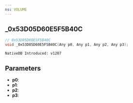 ```yaml
---
ns: VOLUME
---
```

## _0x53D05D60E5F5B40C

```c
// 0x53D05D60E5F5B40C
void _0x53D05D60E5F5B40C(Any p0, Any p1, Any p2, Any p3);
```

```
NativeDB Introduced: v1207
```

## Parameters
* **p0**:
* **p1**:
* **p2**:
* **p3**:
